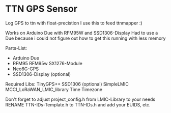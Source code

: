 # TTN GPS Sensor
Log GPS to ttn with float-precistion
I use this to feed ttnmapper :)

Works on Arduino Due with RFM95W and SSD1306-Display
Had to use a Due because i could not figure out how to get this running with less memory

Parts-List:
- Arduino Due
- RFM95 RFM95w SX1276-Module
- Neo6G-GPS
- SSD1306-Display (optional)

Required Libs:
TinyGPS++
SSD1306 (optional)
SimpleLMIC
MCCI_LoRaWAN_LMIC_library
Time
Timezone

Don't forget to adjust project_config.h from LMIC-Library to your needs
RENAME TTN-IDs-Template.h to TTN-IDs.h and add your EUIDS, etc.